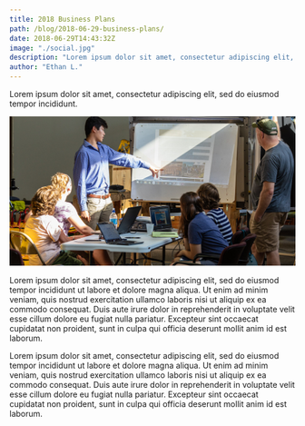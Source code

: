 ```yaml
---
title: 2018 Business Plans
path: /blog/2018-06-29-business-plans/
date: 2018-06-29T14:43:32Z
image: "./social.jpg"
description: "Lorem ipsum dolor sit amet, consectetur adipiscing elit, sed do eiusmod tempor incididunt."
author: "Ethan L."
---
```


Lorem ipsum dolor sit amet, consectetur adipiscing elit, sed do eiusmod tempor incididunt.

![Stryke Force Business Team](social.jpg "The Stryke Force Business Team having a meeting on June 28, 2018 at the Midlink build space.")

 Lorem ipsum dolor sit amet, consectetur adipiscing elit, sed do eiusmod tempor incididunt ut labore et dolore magna aliqua. Ut enim ad minim veniam, quis nostrud exercitation ullamco laboris nisi ut aliquip ex ea commodo consequat. Duis aute irure dolor in reprehenderit in voluptate velit esse cillum dolore eu fugiat nulla pariatur. Excepteur sint occaecat cupidatat non proident, sunt in culpa qui officia deserunt mollit anim id est laborum.

Lorem ipsum dolor sit amet, consectetur adipiscing elit, sed do eiusmod tempor incididunt ut labore et dolore magna aliqua. Ut enim ad minim veniam, quis nostrud exercitation ullamco laboris nisi ut aliquip ex ea commodo consequat. Duis aute irure dolor in reprehenderit in voluptate velit esse cillum dolore eu fugiat nulla pariatur. Excepteur sint occaecat cupidatat non proident, sunt in culpa qui officia deserunt mollit anim id est laborum.
